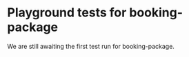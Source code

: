 # Playground tests for booking-package
We are still awaiting the first test run for booking-package.
